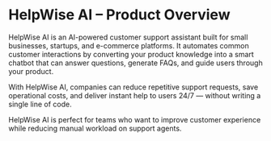 # HelpWise AI – Product Overview

HelpWise AI is an AI-powered customer support assistant built for small businesses, startups, and e-commerce platforms. It automates common customer interactions by converting your product knowledge into a smart chatbot that can answer questions, generate FAQs, and guide users through your product.

With HelpWise AI, companies can reduce repetitive support requests, save operational costs, and deliver instant help to users 24/7 — without writing a single line of code.

HelpWise AI is perfect for teams who want to improve customer experience while reducing manual workload on support agents.
